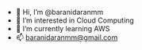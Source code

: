 - 👋 Hi, I’m @baranidaranmm
- 👀 I’m interested in Cloud Computing
- 🌱 I’m currently learning AWS
- 📫 baranidaranmm@gmail.com

<!---
baranidaranmm/baranidaranmm is a ✨ special ✨ repository because its `README.md` (this file) appears on your GitHub profile.
You can click the Preview link to take a look at your changes.
--->
